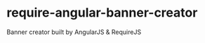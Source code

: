 require-angular-banner-creator
==============================

Banner creator built by AngularJS &amp; RequireJS
